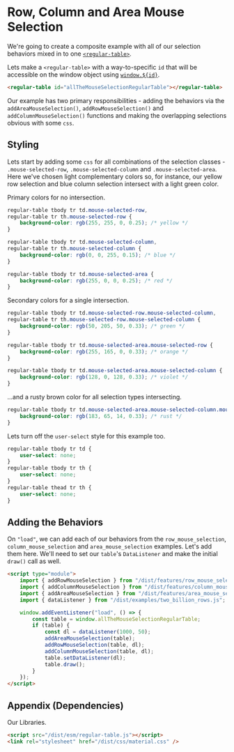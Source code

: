 # Row, Column and Area Mouse Selection

We're going to create a composite example with all of our selection behaviors mixed in to one [`<regular-table>`](https://github.com/finos/regular-table).

Lets make a `<regular-table>` with a way-to-specific `id` that will be accessible on the window object using
[`window.${id}`](https://stackoverflow.com/questions/18713272/why-do-dom-elements-exist-as-properties-on-the-window-object).

```html
<regular-table id="allTheMouseSelectionRegularTable"></regular-table>
```

Our example has two primary responsibilities - adding the behaviors via the `addAreaMouseSelection()`, `addRowMouseSelection()` and `addColumnMouseSelection()` functions and making the overlapping
selections obvious with some `css`.

## Styling

Lets start by adding some `css` for all combinations of the selection classes - `.mouse-selected-row`, `.mouse-selected-column` and `.mouse-selected-area`. Here we've chosen light complementary colors
so, for instance, our yellow row selection and blue column selection intersect with a light green color.

Primary colors for no intersection.

```css
regular-table tbody tr td.mouse-selected-row,
regular-table tr th.mouse-selected-row {
    background-color: rgb(255, 255, 0, 0.25); /* yellow */
}

regular-table tbody tr td.mouse-selected-column,
regular-table tr th.mouse-selected-column {
    background-color: rgb(0, 0, 255, 0.15); /* blue */
}

regular-table tbody tr td.mouse-selected-area {
    background-color: rgb(255, 0, 0, 0.25); /* red */
}
```

Secondary colors for a single intersection.

```css
regular-table tbody tr td.mouse-selected-row.mouse-selected-column,
regular-table tr th.mouse-selected-row.mouse-selected-column {
    background-color: rgb(50, 205, 50, 0.33); /* green */
}

regular-table tbody tr td.mouse-selected-area.mouse-selected-row {
    background-color: rgb(255, 165, 0, 0.33); /* orange */
}

regular-table tbody tr td.mouse-selected-area.mouse-selected-column {
    background-color: rgb(128, 0, 128, 0.33); /* violet */
}
```

...and a rusty brown color for all selection types intersecting.

```css
regular-table tbody tr td.mouse-selected-area.mouse-selected-column.mouse-selected-row {
    background-color: rgb(183, 65, 14, 0.33); /* rust */
}
```

Lets turn off the `user-select` style for this example too.

```css
regular-table tbody tr td {
    user-select: none;
}
regular-table tbody tr th {
    user-select: none;
}
regular-table thead tr th {
    user-select: none;
}
```

## Adding the Behaviors

On `"load"`, we can add each of our behaviors from the `row_mouse_selection`, `column_mouse_selection` and `area_mouse_selection` examples. Let's add them here. We'll need to set our `table`'s
`DataListener` and make the initial `draw()` call as well.

```html
<script type="module">
    import { addRowMouseSelection } from "/dist/features/row_mouse_selection.js";
    import { addColumnMouseSelection } from "/dist/features/column_mouse_selection.js";
    import { addAreaMouseSelection } from "/dist/features/area_mouse_selection.js";
    import { dataListener } from "/dist/examples/two_billion_rows.js";

    window.addEventListener("load", () => {
        const table = window.allTheMouseSelectionRegularTable;
        if (table) {
            const dl = dataListener(1000, 50);
            addAreaMouseSelection(table);
            addRowMouseSelection(table, dl);
            addColumnMouseSelection(table, dl);
            table.setDataListener(dl);
            table.draw();
        }
    });
</script>
```

## Appendix (Dependencies)

Our Libraries.

```html
<script src="/dist/esm/regular-table.js"></script>
<link rel="stylesheet" href="/dist/css/material.css" />
```
